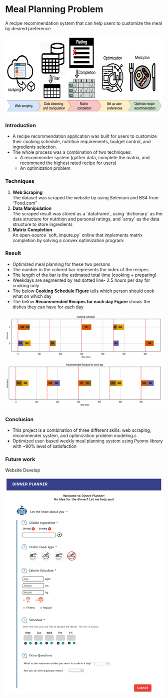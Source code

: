 # Meal Planning Problem
<div id="header" align="left">
    <p>A recipe recommendation system that can help users to customize the meal by desired preference</p>
    <img src="https://github.com/Leo06660/Recipe-Recommender-System/blob/master/chart/Flowchart.png?raw=true" height="250" />
</div>

### Introduction
<ul>
    <li>A recipe recommendation application was built for users to customize their cooking schedule, nutrition requirements, budget control, and ingredients selection. </li>
    <li>The whole process was a combination of two techniques:
      <ul>
        <li> A recommender system (gather data, complete the matrix, and recommend the highest rated recipe for users)</li>
        <li> An optimization problem</li>
      </ul>
    </li>
</ul>

### Techniques
<ol>
    <li><strong>Web Scraping</strong><br>The dataset was scraped the website by using Selenium and BS4 from “Food.com”</li>
    <li><strong>Data Manipulation</strong><br>The scraped result was stored as a `dataframe`, using `dictionary` as the data structure for nutrition and personal ratings, and `array` as the data structure to store ingredients</li>
    <li><strong>Matrix Completion</strong><br>An open-source `soft_impute.py` online that implements matrix completion by solving a convex optimization program:</li>
</ol>

### Result
<div id="header" align="left">
    <ul>
        <li>Optimized meal planning for these two persons</li>
        <li>The number in the colored bar represents the index of the recipes</li>
        <li>The length of the bar is the estimated total time (cooking + preparing)</li>
        <li>Weekdays are segmented by red dotted line- 2.5 hours per day for cooking only</li>
        <li>The below <strong>Cooking Schedule Figure</strong> tells which person should cook what on which day</li>
        <li>The below <strong>Recommended Recipes for each day Figure</strong> shows the dishes they can have for each day</li>
    </ul>
    <img src="https://github.com/Leo06660/Recipe-Recommender-System/blob/master/chart/Single%20Solution%20Figure.png?raw=true" height="300" />
</div>

### Conclusion
<div id="header" align="left">
    <ul>
        <li>This project is a combination of three different skills: web scraping, recommender system, and optimization problem modeling.s</li>
        <li>Optimized user-based weekly meal planning system using Pyomo library with ~90% level of satisfaction</li>
</div>

### Future work
<div id="header" align="left">
    <p>Website Develop</p>
    <img src="https://github.com/Leo06660/Recipe-Recommender-System/blob/master/chart/future_work.png" />
</div>
